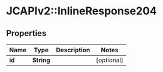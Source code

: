 # JCAPIv2::InlineResponse204

## Properties
Name | Type | Description | Notes
------------ | ------------- | ------------- | -------------
**id** | **String** |  | [optional] 


